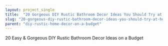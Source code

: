 ```yaml
---
layout: project_single
title:  "20 Gorgeous DIY Rustic Bathroom Decor Ideas You Should Try at Home"
slug: "20-gorgeous-diy-rustic-bathroom-decor-ideas-you-should-try-at-home"
parent: "diy-rustic-home-decor-on-a-budget"
---
```

20 Easy & Gorgeous DIY Rustic Bathroom Decor Ideas on a Budget